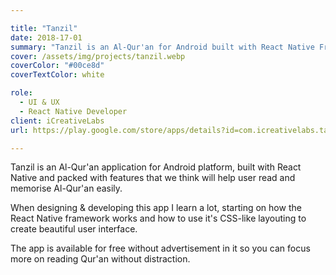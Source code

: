 ```yaml
---

title: "Tanzil"
date: 2018-17-01
summary: "Tanzil is an Al-Qur'an for Android built with React Native Framework. It has beautiful and functional User interface and shipped with features that will help user read and memorise Al-Quran easily."
cover: /assets/img/projects/tanzil.webp
coverColor: "#00ce8d"
coverTextColor: white

role:
  - UI & UX
  - React Native Developer
client: iCreativeLabs
url: https://play.google.com/store/apps/details?id=com.icreativelabs.tanzil

---
```


Tanzil is an Al-Qur'an application for Android platform, built with React Native and packed with features that we think will help user read and memorise Al-Qur'an easily.

When designing & developing this app I learn a lot, starting on how the React Native framework works and how to use it's CSS-like layouting to create beautiful user interface.

The app is available for free without advertisement in it so you can focus more on reading Qur'an without distraction.

<Gallery frame="mobile" :thumbnail="false" folder="gallery-tanzil" :images="[{filename: '00-tanzil-splashscreen.jpg', w:640, h:1331 },{filename: '01-tanzil-home.jpg', w:640, h:1331 },{filename: '02-tanzil-surah.jpg', w:640, h:1331 },{filename: '03-tanzil-surah-view.jpg', w:640, h:1331 },{filename: '04-tanzil-share.jpg', w:640, h:1331 },{filename: '05-tanzil-search-ar.jpg', w:640, h:1331 },{filename: '06-tanzil-search-lat.jpg', w:640, h:1331 },{filename: '07-tanzil-bookmark.jpg', w:640, h:1331 },{filename: '08-tanzil-settings.jpg', w:640, h:1331 },{filename: '09-tanzil-hafiz.jpg', w:640, h:1331 }]" />
